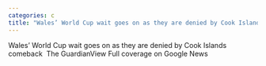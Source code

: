 ```yaml
---
categories: c
title: "Wales’ World Cup wait goes on as they are denied by Cook Islands comeback  The Guardian"
---
```

Wales’ World Cup wait goes on as they are denied by Cook Islands comeback&nbsp;&nbsp;The GuardianView Full coverage on Google News